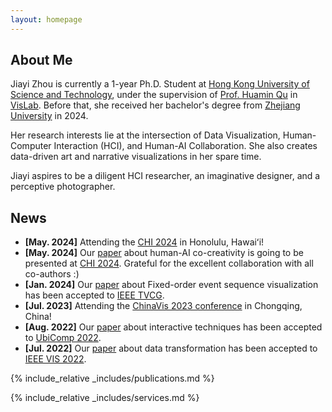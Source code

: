 ```yaml
---
layout: homepage
---
```


## About Me
Jiayi Zhou is currently a 1-year Ph.D. Student at [Hong Kong University of Science and Technology](https://hkust.edu.hk/zh-hant), under the supervision of [Prof. Huamin Qu](http://huamin.org/) in [VisLab](http://vis.cse.ust.hk/). Before that, she received her bachelor's degree from [Zhejiang University](https://www.zju.edu.cn/english/) in 2024.

Her research interests lie at the intersection of Data Visualization, Human-Computer Interaction (HCI), and Human-AI Collaboration. She also creates data-driven art and narrative visualizations in her spare time.

Jiayi aspires to be a diligent HCI researcher, an imaginative designer, and a perceptive photographer.

## News
- **[May. 2024]** Attending the [CHI 2024](https://chi2024.acm.org/) in Honolulu, Hawaiʻi!
- **[May. 2024]** Our [paper](https://dl.acm.org/doi/pdf/10.1145/3613904.3642812) about human-AI co-creativity is going to be presented at [CHI 2024](https://chi2024.acm.org/). Grateful for the excellent collaboration with all co-authors :)
- **[Jan. 2024]** Our [paper](https://ieeexplore.ieee.org/document/10415212) about Fixed-order event sequence visualization has been accepted to [IEEE TVCG](https://www.computer.org/csdl/journal/tg).
- **[Jul. 2023]** Attending the [ChinaVis 2023 conference](https://chinavis.org/2023/english/index_en.html) in Chongqing, China!
- **[Aug. 2022]** Our [paper](https://dl.acm.org/doi/pdf/10.1145/3534620) about interactive techniques has been accepted to [UbiComp 2022](https://ubicomp.org/ubicomp2022/).
- **[Jul. 2022]** Our [paper](https://ieeexplore.ieee.org/stamp/stamp.jsp?tp=&arnumber=9908529) about data transformation has been accepted to [IEEE VIS 2022](https://ieeevis.org/year/2022/welcome).

{% include_relative _includes/publications.md %}

{% include_relative _includes/services.md %}

